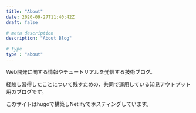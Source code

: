 ```yaml
---
title: "About"
date: 2020-09-27T11:40:42Z
draft: false

# meta description
description: "About Blog"

# type
type : "about"
---
```



Web開発に関する情報やチュートリアルを発信する技術ブログ。

経験し習得したことについて残すための、共同で運用している知見アウトプット用のブログです。

このサイトはhugoで構築しNetlifyでホスティングしています。
